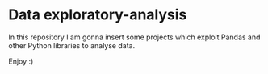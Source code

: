 # Data exploratory-analysis

In this repository I am gonna insert some projects which exploit Pandas and other Python libraries to analyse data.

Enjoy :)
